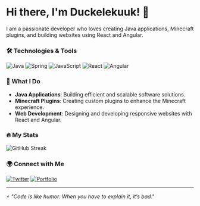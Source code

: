 # Hi there, I'm Duckelekuuk! 🦆

I am a passionate developer who loves creating Java applications, Minecraft plugins, and building websites using React and Angular. 

### 🛠️ Technologies & Tools
![Java](https://img.shields.io/badge/Java-ED8B00?style=for-the-badge&logo=java&logoColor=white)
![Spring](https://img.shields.io/badge/Spring-6DB33F?style=for-the-badge&logo=spring&logoColor=white)
![JavaScript](https://img.shields.io/badge/JavaScript-F7DF1E?style=for-the-badge&logo=javascript&logoColor=black)
![React](https://img.shields.io/badge/React-20232A?style=for-the-badge&logo=react&logoColor=61DAFB)
![Angular](https://img.shields.io/badge/Angular-DD0031?style=for-the-badge&logo=angular&logoColor=white)

### 🧩 What I Do
- **Java Applications**: Building efficient and scalable software solutions.
- **Minecraft Plugins**: Creating custom plugins to enhance the Minecraft experience.
- **Web Development**: Designing and developing responsive websites with React and Angular.

### 🔥 My Stats
![GitHub Streak](https://streak-stats.demolab.com?user=duckelekuuk&theme=dark&hide_border=true)

### 🌍 Connect with Me
[![Twitter](https://img.shields.io/badge/Twitter-1DA1F2?style=for-the-badge&logo=twitter&logoColor=white)](https://x.com/Duckelekuuk)
[![Portfolio](https://img.shields.io/badge/Portfolio-000000?style=for-the-badge&logo=firefox&logoColor=white)](https://duckelekuuk.com)

---

⚡ *"Code is like humor. When you have to explain it, it’s bad."*

